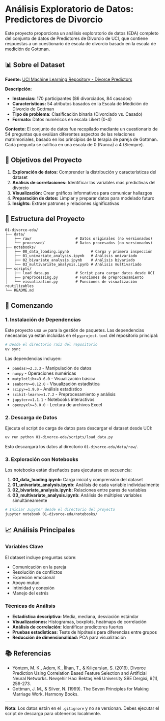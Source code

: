
# Análisis Exploratorio de Datos: Predictores de Divorcio

Este proyecto proporciona un análisis exploratorio de datos (EDA) completo del conjunto de datos de Predictores de Divorcio de UCI, que contiene respuestas a un cuestionario de escala de divorcio basado en la escala de medición de Gottman.

## 📊 Sobre el Dataset

**Fuente:** [UCI Machine Learning Repository - Divorce Predictors](https://archive.ics.uci.edu/ml/datasets/Divorce+Predictors+data+set)

**Descripción:**
- **Instancias:** 170 participantes (86 divorciados, 84 casados)
- **Características:** 54 atributos basados en la Escala de Medición de Divorcio de Gottman
- **Tipo de problema:** Clasificación binaria (Divorciado vs. Casado)
- **Formato:** Datos numéricos en escala Likert (0-4)

**Contexto:**
El conjunto de datos fue recopilado mediante un cuestionario de 54 preguntas que evalúan diferentes aspectos de las relaciones matrimoniales, basado en los principios de la terapia de pareja de Gottman. Cada pregunta se califica en una escala de 0 (Nunca) a 4 (Siempre).

## 🎯 Objetivos del Proyecto

1. **Exploración de datos:** Comprender la distribución y características del dataset
2. **Análisis de correlaciones:** Identificar las variables más predictivas del divorcio
3. **Visualización:** Crear gráficos informativos para comunicar hallazgos
4. **Preparación de datos:** Limpiar y preparar datos para modelado futuro
5. **Insights:** Extraer patrones y relaciones significativas

## 📁 Estructura del Proyecto

```
01-divorce-eda/
├── data/
│   ├── raw/                    # Datos originales (no versionados)
│   └── processed/              # Datos procesados (no versionados)
├── notebooks/
│   ├── 00_data_loading.ipynb          # Carga y primera inspección
│   ├── 01_univariate_analysis.ipynb   # Análisis univariado
│   ├── 02_bivariate_analysis.ipynb    # Análisis bivariado
│   └── 03_multivariate_analysis.ipynb # Análisis multivariado
├── scripts/
│   ├── load_data.py            # Script para cargar datos desde UCI
│   ├── preprocessing.py        # Funciones de preprocesamiento
│   └── visualization.py        # Funciones de visualización reutilizables
└── README.md
```

## 🚀 Comenzando

### 1. Instalación de Dependencias

Este proyecto usa `uv` para la gestión de paquetes. Las dependencias necesarias ya están incluidas en el `pyproject.toml` del repositorio principal:

```bash
# Desde el directorio raíz del repositorio
uv sync
```

Las dependencias incluyen:
- `pandas>=2.3.3` - Manipulación de datos
- `numpy` - Operaciones numéricas
- `matplotlib>=3.6.0` - Visualización básica
- `seaborn>=0.12.0` - Visualización estadística
- `scipy>=1.9.0` - Análisis estadístico
- `scikit-learn>=1.7.2` - Preprocesamiento y análisis
- `jupyter>=1.1.1` - Notebooks interactivos
- `openpyxl>=3.0.0` - Lectura de archivos Excel

### 2. Descarga de Datos

Ejecuta el script de carga de datos para descargar el dataset desde UCI:

```bash
uv run python 01-divorce-eda/scripts/load_data.py
```

Esto descargará los datos al directorio `01-divorce-eda/data/raw/`.

### 3. Exploración con Notebooks

Los notebooks están diseñados para ejecutarse en secuencia:

1. **00_data_loading.ipynb:** Carga inicial y comprensión del dataset
2. **01_univariate_analysis.ipynb:** Análisis de cada variable individualmente
3. **02_bivariate_analysis.ipynb:** Relaciones entre pares de variables
4. **03_multivariate_analysis.ipynb:** Análisis de múltiples variables simultáneamente

```bash
# Iniciar Jupyter desde el directorio del proyecto
jupyter notebook 01-divorce-eda/notebooks/
```

## 📈 Análisis Principales

### Variables Clave
El dataset incluye preguntas sobre:
- Comunicación en la pareja
- Resolución de conflictos
- Expresión emocional
- Apoyo mutuo
- Intimidad y conexión
- Manejo del estrés

### Técnicas de Análisis
- **Estadística descriptiva:** Media, mediana, desviación estándar
- **Visualizaciones:** Histogramas, boxplots, heatmaps de correlación
- **Análisis de correlación:** Identificar predictores fuertes
- **Pruebas estadísticas:** Tests de hipótesis para diferencias entre grupos
- **Reducción de dimensionalidad:** PCA para visualización

## 📚 Referencias

- Yöntem, M. K., Adem, K., İlhan, T., & Kılıçarslan, S. (2019). Divorce Prediction Using Correlation Based Feature Selection and Artificial Neural Networks. Nevşehir Hacı Bektaş Veli University SBE Dergisi, 9(1), 259-273.
- Gottman, J. M., & Silver, N. (1999). The Seven Principles for Making Marriage Work. Harmony Books.

---

**Nota:** Los datos están en el `.gitignore` y no se versionan. Debes ejecutar el script de descarga para obtenerlos localmente.
